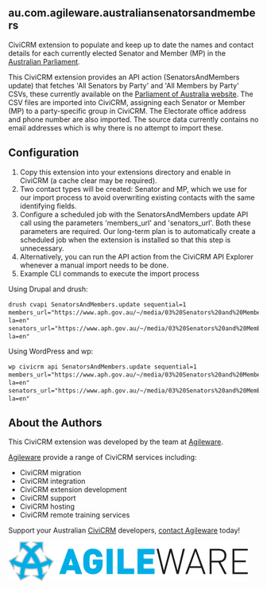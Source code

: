 au.com.agileware.australiansenatorsandmembers
------

CiviCRM extension to populate and keep up to date the names and contact details for each currently elected Senator and Member (MP) in the [Australian Parliament](https://en.wikipedia.org/wiki/Parliament_of_Australia).

This CiviCRM extension provides an API action (SenatorsAndMembers update) that fetches 'All Senators by Party' and 'All Members by Party' CSVs, these currently available on the [Parliament of Australia website](https://www.aph.gov.au/Senators_and_Members/Guidelines_for_Contacting_Senators_and_Members/Address_labels_and_CSV_files).
The CSV files are imported into CiviCRM, assigning each Senator or Member (MP) to a party-specific group in CiviCRM. The Electorate office address and phone number are also imported.
The source data currently contains no email addresses which is why there is no attempt to import these.

Configuration
------

1. Copy this extension into your extensions directory and enable in CiviCRM (a cache clear may be required).
2. Two contact types will be created: Senator and MP, which we use for our import process to avoid overwriting existing contacts with the same identifying fields.
3. Configure a scheduled job with the SenatorsAndMembers update API call using the parameters 'members_url' and 'senators_url'. Both these parameters are required. Our long-term plan is to automatically create a scheduled job when the extension is installed so that this step is unnecessary.
4. Alternatively, you can run the API action from the CiviCRM API Explorer whenever a manual import needs to be done.
5. Example CLI commands to execute the import process

Using Drupal and drush:
```
drush cvapi SenatorsAndMembers.update sequential=1 members_url="https://www.aph.gov.au/~/media/03%20Senators%20and%20Members/Address%20Labels%20and%20CSV%20files/SurnameRepsCSV.csv?la=en" senators_url="https://www.aph.gov.au/~/media/03%20Senators%20and%20Members/Address%20Labels%20and%20CSV%20files/allsenel.csv?la=en"
```
Using WordPress and wp:
```
wp civicrm api SenatorsAndMembers.update sequential=1 members_url="https://www.aph.gov.au/~/media/03%20Senators%20and%20Members/Address%20Labels%20and%20CSV%20files/SurnameRepsCSV.csv?la=en" senators_url="https://www.aph.gov.au/~/media/03%20Senators%20and%20Members/Address%20Labels%20and%20CSV%20files/allsenel.csv?la=en"
```

About the Authors
------

This CiviCRM extension was developed by the team at [Agileware](https://agileware.com.au).

[Agileware](https://agileware.com.au) provide a range of CiviCRM services including:

  * CiviCRM migration
  * CiviCRM integration
  * CiviCRM extension development
  * CiviCRM support
  * CiviCRM hosting
  * CiviCRM remote training services

Support your Australian [CiviCRM](https://civicrm.org) developers, [contact Agileware](https://agileware.com.au/contact) today!


![Agileware](logo/agileware-logo.png)  
